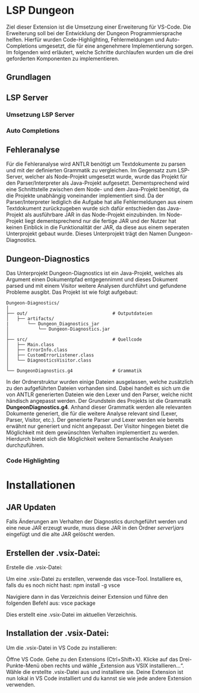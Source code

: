 # LSP Dungeon
Ziel dieser Extension ist die Umsetzung einer Erweiterung für VS-Code. Die Erweiterung soll bei der Entwicklung der Dungeon Programmiersprache helfen. Hierfür wurden Code-Highlighting, Fehlermeldungen und Auto-Completions umgesetzt, die für eine angenehmere Implementierung sorgen. Im folgenden wird erläutert, welche Schritte durchlaufen wurden um die drei geforderten Komponenten zu implementieren. 
## Grundlagen
## LSP Server

### Umsetzung LSP Server

### Auto Completions

## Fehleranalyse
Für die Fehleranalyse wird ANTLR benötigt um Textdokumente zu parsen und mit der definierten Grammatik zu vergleichen. Im Gegensatz zum LSP-Server, welcher als Node-Projekt umgesetzt wurde, wurde das Projekt für den Parser/Interpreter als Java-Projekt aufgesetzt. Dementsprechend wird eine Schnittstelle zwischen dem Node- und dem Java-Projekt benötigt, da die Projekte unabhängig voneinander implementiert sind. Da der Parser/Interpreter lediglich die Aufgabe hat alle Fehlermeldungen aus einem Textdokument zurückzugeben wurde sich dafür entschieden das Java-Projekt als ausführbare JAR in das Node-Projekt einzubinden. Im Node-Projekt liegt dementsprechend nur die fertige JAR und der Nutzer hat keinen Einblick in die Funktionalität der JAR, da diese aus einem seperaten Unterprojekt gebaut wurde. Dieses Unterprojekt trägt den Namen Dungeon-Diagnostics.

## Dungeon-Diagnostics
Das Unterprojekt Dungeon-Diagnostics ist ein Java-Projekt, welches als Argument einen Dokumentpfad entgegennimmt und dieses Dokument parsed und mit einem Visitor weitere Analysen durchführt und gefundene Probleme ausgibt. Das Projekt ist wie folgt aufgebaut:
```
Dungeon-Diagnostics/
│
├── out/                 				# Outputdateien
│   ├── artifacts/			
|       └── Dungeon_Diagnostics_jar
│           └── Dungeon-Diagnostics.jar 
│
├── src/                 				# Quellcode 
│   ├── Main.class          			
│   ├── ErrorInfo.class     			
│   ├── CustomErrorListener.class     	
│   └── DiagnosticsVisitor.class
│
└── DungeonDiagnostics.g4   			# Grammatik
```
In der Ordnerstruktur wurden einige Dateien ausgelassen, welche zusätzlich zu den aufgeführten Dateien vorhanden sind. Dabei handelt es sich um die von ANTLR generierten Dateien wie den Lexer und den Parser, welche nicht händisch angepasst werden. Der Grundstein des Projekts ist die Grammatik **DungeonDiagnostics.g4**. Anhand dieser Grammatik werden alle relevanten Dokumente generiert, die für die weitere Analyse relevant sind (Lexer, Parser, Visitor, etc.). Der generierte Parser und Lexer werden wie bereits erwähnt nur generiert und nicht angepasst. Der Visitor hingegen bietet die Möglichkeit mit dem gewünschten Verhalten implementiert zu werden. Hierdurch bietet sich die Möglichkeit weitere Semantische Analysen durchzuführen.
### Code Highlighting

# Installationen
## JAR Updaten
Falls Änderungen am Verhalten der Diagnostics durchgeführt werden und eine neue JAR erzeugt wurde, muss diese JAR in den Ordner *server\jars* eingefügt und die alte JAR gelöscht werden.
## Erstellen der .vsix-Datei:

Erstelle die .vsix-Datei:

Um eine .vsix-Datei zu erstellen, verwende das vsce-Tool. Installiere es, falls du es noch nicht hast:
npm install -g vsce

Navigiere dann in das Verzeichnis deiner Extension und führe den folgenden Befehl aus:
vsce package

Dies erstellt eine .vsix-Datei im aktuellen Verzeichnis.

## Installation der .vsix-Datei:

Um die .vsix-Datei in VS Code zu installieren:

Öffne VS Code.
Gehe zu den Extensions (Ctrl+Shift+X).
Klicke auf das Drei-Punkte-Menü oben rechts und wähle „Extension aus VSIX installieren...“.
Wähle die erstellte .vsix-Datei aus und installiere sie.
Deine Extension ist nun lokal in VS Code installiert und du kannst sie wie jede andere Extension verwenden.




